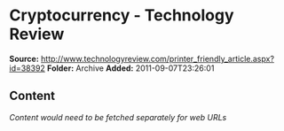# Cryptocurrency - Technology Review

**Source:** http://www.technologyreview.com/printer_friendly_article.aspx?id=38392
**Folder:** Archive
**Added:** 2011-09-07T23:26:01




## Content
*Content would need to be fetched separately for web URLs*
